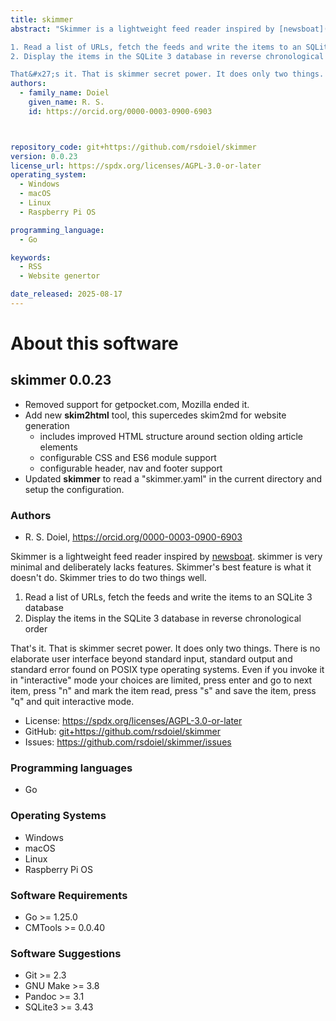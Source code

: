```yaml
---
title: skimmer
abstract: "Skimmer is a lightweight feed reader inspired by [newsboat](https://newsboat.org). skimmer is very minimal and deliberately lacks features.  Skimmer&#x27;s best feature is what it doesn&#x27;t do. Skimmer tries to do two things well.

1. Read a list of URLs, fetch the feeds and write the items to an SQLite 3 database
2. Display the items in the SQLite 3 database in reverse chronological order

That&#x27;s it. That is skimmer secret power. It does only two things. There is no elaborate user interface beyond standard input, standard output and standard error found on POSIX type operating systems. Even if you invoke it in &quot;interactive&quot; mode your choices are limited, press enter and go to next item, press &quot;n&quot; and mark the item read, press &quot;s&quot; and save the item, press &quot;q&quot; and quit interactive mode."
authors:
  - family_name: Doiel
    given_name: R. S.
    id: https://orcid.org/0000-0003-0900-6903



repository_code: git+https://github.com/rsdoiel/skimmer
version: 0.0.23
license_url: https://spdx.org/licenses/AGPL-3.0-or-later
operating_system:
  - Windows
  - macOS
  - Linux
  - Raspberry Pi OS

programming_language:
  - Go

keywords:
  - RSS
  - Website genertor

date_released: 2025-08-17
---
```


About this software
===================

## skimmer 0.0.23

- Removed support for getpocket.com, Mozilla ended it.
- Add new **skim2html** tool, this supercedes skim2md for website generation
  - includes improved HTML structure around section olding article elements
  - configurable CSS and ES6 module support
  - configurable header, nav and footer support
- Updated **skimmer** to read a "skimmer.yaml" in the current directory 
  and setup the configuration.

### Authors

- R. S. Doiel, <https://orcid.org/0000-0003-0900-6903>






Skimmer is a lightweight feed reader inspired by [newsboat](https://newsboat.org). skimmer is very minimal and deliberately lacks features.  Skimmer&#x27;s best feature is what it doesn&#x27;t do. Skimmer tries to do two things well.

1. Read a list of URLs, fetch the feeds and write the items to an SQLite 3 database
2. Display the items in the SQLite 3 database in reverse chronological order

That&#x27;s it. That is skimmer secret power. It does only two things. There is no elaborate user interface beyond standard input, standard output and standard error found on POSIX type operating systems. Even if you invoke it in &quot;interactive&quot; mode your choices are limited, press enter and go to next item, press &quot;n&quot; and mark the item read, press &quot;s&quot; and save the item, press &quot;q&quot; and quit interactive mode.

- License: <https://spdx.org/licenses/AGPL-3.0-or-later>
- GitHub: <git+https://github.com/rsdoiel/skimmer>
- Issues: <https://github.com/rsdoiel/skimmer/issues>

### Programming languages

- Go


### Operating Systems

- Windows
- macOS
- Linux
- Raspberry Pi OS


### Software Requirements

- Go >= 1.25.0
- CMTools >= 0.0.40


### Software Suggestions

- Git &gt;&#x3D; 2.3
- GNU Make &gt;&#x3D; 3.8
- Pandoc &gt;&#x3D; 3.1
- SQLite3 &gt;&#x3D; 3.43


